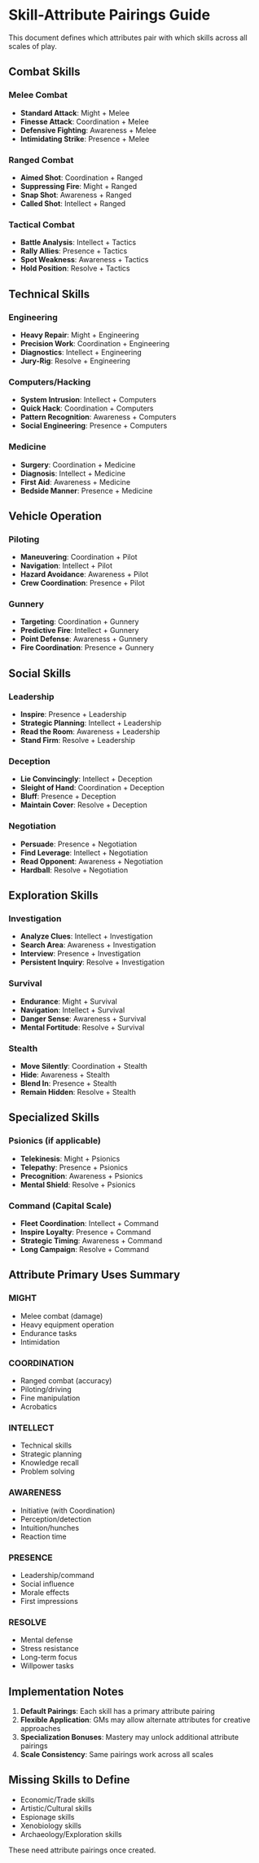 # Skill-Attribute Pairings Guide

This document defines which attributes pair with which skills across all scales of play.

## Combat Skills

### Melee Combat
- **Standard Attack**: Might + Melee
- **Finesse Attack**: Coordination + Melee
- **Defensive Fighting**: Awareness + Melee
- **Intimidating Strike**: Presence + Melee

### Ranged Combat  
- **Aimed Shot**: Coordination + Ranged
- **Suppressing Fire**: Might + Ranged
- **Snap Shot**: Awareness + Ranged
- **Called Shot**: Intellect + Ranged

### Tactical Combat
- **Battle Analysis**: Intellect + Tactics
- **Rally Allies**: Presence + Tactics
- **Spot Weakness**: Awareness + Tactics
- **Hold Position**: Resolve + Tactics

## Technical Skills

### Engineering
- **Heavy Repair**: Might + Engineering
- **Precision Work**: Coordination + Engineering  
- **Diagnostics**: Intellect + Engineering
- **Jury-Rig**: Resolve + Engineering

### Computers/Hacking
- **System Intrusion**: Intellect + Computers
- **Quick Hack**: Coordination + Computers
- **Pattern Recognition**: Awareness + Computers
- **Social Engineering**: Presence + Computers

### Medicine
- **Surgery**: Coordination + Medicine
- **Diagnosis**: Intellect + Medicine
- **First Aid**: Awareness + Medicine
- **Bedside Manner**: Presence + Medicine

## Vehicle Operation

### Piloting
- **Maneuvering**: Coordination + Pilot
- **Navigation**: Intellect + Pilot
- **Hazard Avoidance**: Awareness + Pilot
- **Crew Coordination**: Presence + Pilot

### Gunnery
- **Targeting**: Coordination + Gunnery
- **Predictive Fire**: Intellect + Gunnery
- **Point Defense**: Awareness + Gunnery
- **Fire Coordination**: Presence + Gunnery

## Social Skills

### Leadership
- **Inspire**: Presence + Leadership
- **Strategic Planning**: Intellect + Leadership
- **Read the Room**: Awareness + Leadership
- **Stand Firm**: Resolve + Leadership

### Deception
- **Lie Convincingly**: Intellect + Deception
- **Sleight of Hand**: Coordination + Deception
- **Bluff**: Presence + Deception
- **Maintain Cover**: Resolve + Deception

### Negotiation
- **Persuade**: Presence + Negotiation
- **Find Leverage**: Intellect + Negotiation
- **Read Opponent**: Awareness + Negotiation
- **Hardball**: Resolve + Negotiation

## Exploration Skills

### Investigation
- **Analyze Clues**: Intellect + Investigation
- **Search Area**: Awareness + Investigation
- **Interview**: Presence + Investigation
- **Persistent Inquiry**: Resolve + Investigation

### Survival
- **Endurance**: Might + Survival
- **Navigation**: Intellect + Survival
- **Danger Sense**: Awareness + Survival
- **Mental Fortitude**: Resolve + Survival

### Stealth
- **Move Silently**: Coordination + Stealth
- **Hide**: Awareness + Stealth
- **Blend In**: Presence + Stealth
- **Remain Hidden**: Resolve + Stealth

## Specialized Skills

### Psionics (if applicable)
- **Telekinesis**: Might + Psionics
- **Telepathy**: Presence + Psionics
- **Precognition**: Awareness + Psionics
- **Mental Shield**: Resolve + Psionics

### Command (Capital Scale)
- **Fleet Coordination**: Intellect + Command
- **Inspire Loyalty**: Presence + Command
- **Strategic Timing**: Awareness + Command
- **Long Campaign**: Resolve + Command

## Attribute Primary Uses Summary

### MIGHT
- Melee combat (damage)
- Heavy equipment operation
- Endurance tasks
- Intimidation

### COORDINATION
- Ranged combat (accuracy)
- Piloting/driving
- Fine manipulation
- Acrobatics

### INTELLECT
- Technical skills
- Strategic planning
- Knowledge recall
- Problem solving

### AWARENESS  
- Initiative (with Coordination)
- Perception/detection
- Intuition/hunches
- Reaction time

### PRESENCE
- Leadership/command
- Social influence  
- Morale effects
- First impressions

### RESOLVE
- Mental defense
- Stress resistance
- Long-term focus
- Willpower tasks

## Implementation Notes

1. **Default Pairings**: Each skill has a primary attribute pairing
2. **Flexible Application**: GMs may allow alternate attributes for creative approaches
3. **Specialization Bonuses**: Mastery may unlock additional attribute pairings
4. **Scale Consistency**: Same pairings work across all scales

## Missing Skills to Define

- Economic/Trade skills
- Artistic/Cultural skills  
- Espionage skills
- Xenobiology skills
- Archaeology/Exploration skills

These need attribute pairings once created.
